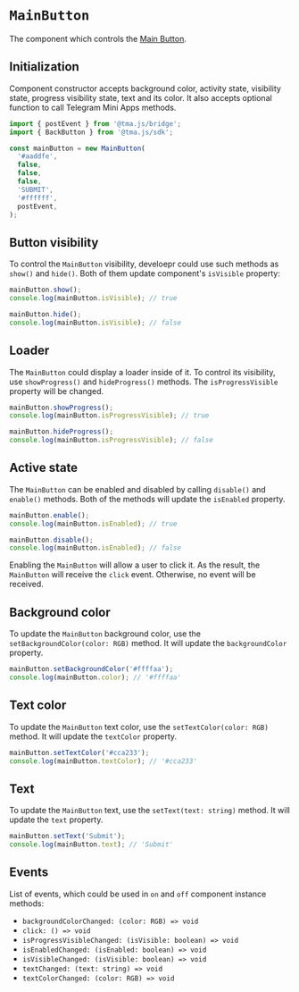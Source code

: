 # `MainButton`

The component which controls the [Main Button](../../../../docs/ui/main-button.md).

## Initialization

Component constructor accepts background color, activity state, visibility state, progress
visibility state, text and its color. It also accepts optional function to call Telegram Mini Apps
methods.

```typescript
import { postEvent } from '@tma.js/bridge';
import { BackButton } from '@tma.js/sdk';

const mainButton = new MainButton(
  '#aaddfe',
  false,
  false,
  false,
  'SUBMIT',
  '#ffffff',
  postEvent,
);
```

## Button visibility

To control the `MainButton` visibility, develoepr could use such methods as `show()` and `hide()`.
Both of them update component's `isVisible` property:

```typescript  
mainButton.show();
console.log(mainButton.isVisible); // true  

mainButton.hide();
console.log(mainButton.isVisible); // false  
```

## Loader

The `MainButton` could display a loader inside of it. To control its visibility,
use `showProgress()` and `hideProgress()` methods. The `isProgressVisible` property will be changed.

```typescript
mainButton.showProgress();
console.log(mainButton.isProgressVisible); // true  

mainButton.hideProgress();
console.log(mainButton.isProgressVisible); // false
```

## Active state

The `MainButton` can be enabled and disabled by calling `disable()` and `enable()` methods. Both of
the methods will update the `isEnabled` property.

```typescript
mainButton.enable();
console.log(mainButton.isEnabled); // true  

mainButton.disable();
console.log(mainButton.isEnabled); // false
```

Enabling the `MainButton` will allow a user to click it. As the result, the `MainButton` will
receive the `click` event. Otherwise, no event will be received.

## Background color

To update the `MainButton` background color, use the `setBackgroundColor(color: RGB)` method. It
will update the `backgroundColor` property.

```typescript 
mainButton.setBackgroundColor('#ffffaa');
console.log(mainButton.color); // '#ffffaa'
```

## Text color

To update the `MainButton` text color, use the `setTextColor(color: RGB)` method. It will update
the `textColor` property.

```typescript 
mainButton.setTextColor('#cca233');
console.log(mainButton.textColor); // '#cca233'
```

## Text

To update the `MainButton` text, use the `setText(text: string)` method. It will update the `text`
property.

```typescript
mainButton.setText('Submit');
console.log(mainButton.text); // 'Submit'
```

## Events

List of events, which could be used in `on` and `off` component instance methods:

- `backgroundColorChanged: (color: RGB) => void`
- `click: () => void`
- `isProgressVisibleChanged: (isVisible: boolean) => void`
- `isEnabledChanged: (isEnabled: boolean) => void`
- `isVisibleChanged: (isVisible: boolean) => void`
- `textChanged: (text: string) => void`
- `textColorChanged: (color: RGB) => void`
